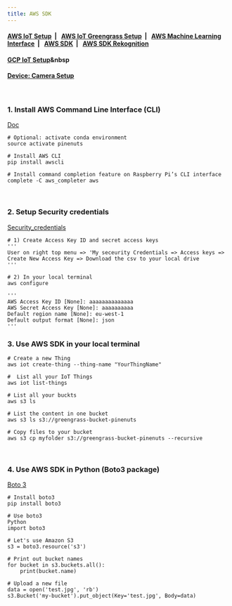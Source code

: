 ```yaml
---
title: AWS SDK
---
```



####  [AWS IoT Setup](https://dujm.github.io/Iot_EdgeComputing/aws_iot)&nbsp;  | &nbsp;   [AWS IoT Greengrass Setup](https://dujm.github.io/Iot_EdgeComputing/aws_iot_greengrass)&nbsp;  | &nbsp;   [AWS Machine Learning Interface](https://dujm.github.io/Iot_EdgeComputing/aws_ml)&nbsp;  | &nbsp; [AWS SDK](https://dujm.github.io/Iot_EdgeComputing/aws_sdk_cli)&nbsp;  | &nbsp; [AWS SDK Rekognition](https://dujm.github.io/Iot_EdgeComputing/aws_sdk_reko)

#### [GCP IoT Setup](https://dujm.github.io/Iot_EdgeComputing/gcp_iot)&nbsp

#### [Device: Camera Setup](https://dujm.github.io/Iot_EdgeComputing/device_cam)

<br>

### 1. Install AWS Command Line Interface (CLI)
[Doc](https://aws.amazon.com/cli/)

```
# Optional: activate conda environment
source activate pinenuts

# Install AWS CLI
pip install awscli

# Install command completion feature on Raspberry Pi’s CLI interface
complete -C aws_completer aws
```

<br>

### 2. Setup Security credentials

[Security_credentials](
https://console.aws.amazon.com/iam/home?region=eu-west-1#/security_credentials) 

```
# 1) Create Access Key ID and secret access keys
'''
User on right top menu => 'My seceurity Credentials => Access keys => Create New Access Key => Download the csv to your local drive 
'''

# 2) In your local terminal 
aws configure

'''
AWS Access Key ID [None]: aaaaaaaaaaaaaa
AWS Secret Access Key [None]: aaaaaaaaaa
Default region name [None]: eu-west-1
Default output format [None]: json
'''
```

### 3. Use AWS SDK in your local terminal

```
# Create a new Thing 
aws iot create-thing --thing-name "YourThingName" 

#  List all your IoT Things
aws iot list-things

# List all your buckts
aws s3 ls 

# List the content in one bucket
aws s3 ls s3://greengrass-bucket-pinenuts

# Copy files to your bucket
aws s3 cp myfolder s3://greengrass-bucket-pinenuts --recursive
``` 


<br>

### 4. Use AWS SDK in Python (Boto3 package)

[Boto 3](https://boto3.amazonaws.com/v1/documentation/api/latest/guide/quickstart.html#installation)

```
# Install boto3
pip install boto3

# Use boto3
Python
import boto3

# Let's use Amazon S3
s3 = boto3.resource('s3')

# Print out bucket names
for bucket in s3.buckets.all():
    print(bucket.name)

# Upload a new file
data = open('test.jpg', 'rb')
s3.Bucket('my-bucket').put_object(Key='test.jpg', Body=data)
```


